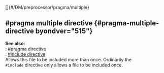 []{#/DM/preprocessor/pragma/multiple}    
## #pragma multiple directive {#pragma-multiple-directive byondver="515"}    
**See also:**    
:   [#pragma directive](/ref/DM/preprocessor/pragma/pragma.md)    
:   [#include directive](/ref/DM/preprocessor/include/include.md)    
Allows this file to be included more than once. Ordinarily the    
`#include` directive only allows a file to be included once.  
